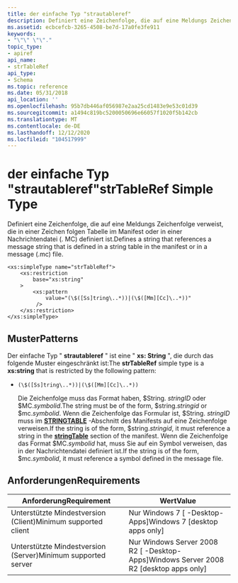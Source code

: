 ```yaml
---
title: der einfache Typ "strautableref"
description: Definiert eine Zeichenfolge, die auf eine Meldungs Zeichenfolge verweist, die in einer Zeichen folgen Tabelle im Manifest oder in einer Nachrichtendatei (. MC) definiert ist.
ms.assetid: ecbcefcb-3265-4508-be7d-17a0fe3fe911
keywords:
- "\"\" \"\"."
topic_type:
- apiref
api_name:
- strTableRef
api_type:
- Schema
ms.topic: reference
ms.date: 05/31/2018
api_location: ''
ms.openlocfilehash: 95b7db446af056987e2aa25cd1483e9e53c01d39
ms.sourcegitcommit: a1494c819bc5200050696e66057f1020f5b142cb
ms.translationtype: MT
ms.contentlocale: de-DE
ms.lasthandoff: 12/12/2020
ms.locfileid: "104517999"
---
```

# <a name="strtableref-simple-type"></a><span data-ttu-id="ab82b-104">der einfache Typ "strautableref"</span><span class="sxs-lookup"><span data-stu-id="ab82b-104">strTableRef Simple Type</span></span>

<span data-ttu-id="ab82b-105">Definiert eine Zeichenfolge, die auf eine Meldungs Zeichenfolge verweist, die in einer Zeichen folgen Tabelle im Manifest oder in einer Nachrichtendatei (. MC) definiert ist.</span><span class="sxs-lookup"><span data-stu-id="ab82b-105">Defines a string that references a message string that is defined in a string table in the manifest or in a message (.mc) file.</span></span>

``` syntax
<xs:simpleType name="strTableRef">
    <xs:restriction
        base="xs:string"
    >
        <xs:pattern
            value="(\$([Ss]tring\..*))|(\$([Mm][Cc]\..*))"
         />
    </xs:restriction>
</xs:simpleType>
```

## <a name="patterns"></a><span data-ttu-id="ab82b-106">Muster</span><span class="sxs-lookup"><span data-stu-id="ab82b-106">Patterns</span></span>

<span data-ttu-id="ab82b-107">Der einfache Typ " **strautableref** " ist eine " **xs: String** ", die durch das folgende Muster eingeschränkt ist:</span><span class="sxs-lookup"><span data-stu-id="ab82b-107">The **strTableRef** simple type is a **xs:string** that is restricted by the following pattern:</span></span>

-   `(\$([Ss]tring\..*))|(\$([Mm][Cc]\..*))`

    <span data-ttu-id="ab82b-108">Die Zeichenfolge muss das Format haben, $String. *stringID* oder $MC.*symbolid*.</span><span class="sxs-lookup"><span data-stu-id="ab82b-108">The string must be of the form, $string.*stringid* or $mc.*symbolid*.</span></span> <span data-ttu-id="ab82b-109">Wenn die Zeichenfolge das Formular ist, $String. *stringID* muss im [**STRINGTABLE**](eventmanifestschema-stringtable-resources-element.md) -Abschnitt des Manifests auf eine Zeichenfolge verweisen.</span><span class="sxs-lookup"><span data-stu-id="ab82b-109">If the string is of the form, $string.*stringid*, it must reference a string in the [**stringTable**](eventmanifestschema-stringtable-resources-element.md) section of the manifest.</span></span> <span data-ttu-id="ab82b-110">Wenn die Zeichenfolge das Format $MC.*symbolid* hat, muss Sie auf ein Symbol verweisen, das in der Nachrichtendatei definiert ist.</span><span class="sxs-lookup"><span data-stu-id="ab82b-110">If the string is of the form, $mc.*symbolid*, it must reference a symbol defined in the message file.</span></span>

## <a name="requirements"></a><span data-ttu-id="ab82b-111">Anforderungen</span><span class="sxs-lookup"><span data-stu-id="ab82b-111">Requirements</span></span>



| <span data-ttu-id="ab82b-112">Anforderung</span><span class="sxs-lookup"><span data-stu-id="ab82b-112">Requirement</span></span> | <span data-ttu-id="ab82b-113">Wert</span><span class="sxs-lookup"><span data-stu-id="ab82b-113">Value</span></span> |
|-------------------------------------|---------------------------------------------------------|
| <span data-ttu-id="ab82b-114">Unterstützte Mindestversion (Client)</span><span class="sxs-lookup"><span data-stu-id="ab82b-114">Minimum supported client</span></span><br/> | <span data-ttu-id="ab82b-115">Nur Windows 7 \[ -Desktop-Apps\]</span><span class="sxs-lookup"><span data-stu-id="ab82b-115">Windows 7 \[desktop apps only\]</span></span><br/>              |
| <span data-ttu-id="ab82b-116">Unterstützte Mindestversion (Server)</span><span class="sxs-lookup"><span data-stu-id="ab82b-116">Minimum supported server</span></span><br/> | <span data-ttu-id="ab82b-117">Nur Windows Server 2008 R2 \[ -Desktop-Apps\]</span><span class="sxs-lookup"><span data-stu-id="ab82b-117">Windows Server 2008 R2 \[desktop apps only\]</span></span><br/> |



 

 





